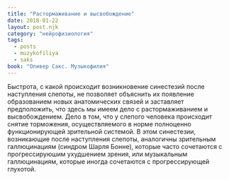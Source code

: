 ```yaml
---
title: "Растормаживание и высвобождение"
date: 2018-01-22
layout: post.njk
category: "нейрофизиология"
tags:
  - posts
  - muzykofiliya
  - saks
book: "Оливер Сакс. Музыкофилия"
---
```


Быстрота, с какой происходит возникновение синестезий после наступления слепоты, не позволяет объяснить их появление образованием новых анатомических связей и заставляет предположить, что здесь мы имеем дело с растормаживанием и высвобождением. Дело в том, что у слепого человека происходит снятие торможения, осуществляемого в норме полноценно функционирующей зрительной системой. В этом синестезии, возникающие после наступления слепоты, аналогичны зрительным галлюцинациям (синдром Шарля Бонне), которые часто сочетаются с прогрессируюшим ухудшением зрения, или музыкальным галлюцинациям, которые иногда сочетаются с прогрессирующей глухотой.
